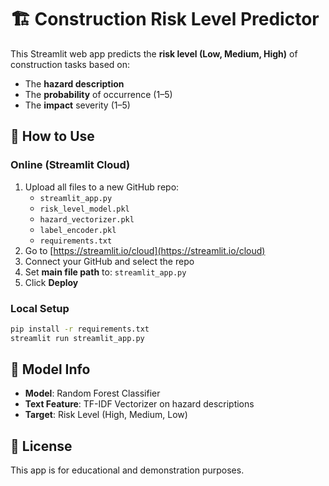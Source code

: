 
# 🏗️ Construction Risk Level Predictor

This Streamlit web app predicts the **risk level (Low, Medium, High)** of construction tasks based on:
- The **hazard description**
- The **probability** of occurrence (1–5)
- The **impact** severity (1–5)

## 🚀 How to Use

### Online (Streamlit Cloud)
1. Upload all files to a new GitHub repo:
   - `streamlit_app.py`
   - `risk_level_model.pkl`
   - `hazard_vectorizer.pkl`
   - `label_encoder.pkl`
   - `requirements.txt`
2. Go to [https://streamlit.io/cloud](https://streamlit.io/cloud)
3. Connect your GitHub and select the repo
4. Set **main file path** to: `streamlit_app.py`
5. Click **Deploy**

### Local Setup
```bash
pip install -r requirements.txt
streamlit run streamlit_app.py
```

## 🧠 Model Info
- **Model**: Random Forest Classifier
- **Text Feature**: TF-IDF Vectorizer on hazard descriptions
- **Target**: Risk Level (High, Medium, Low)

## 📄 License
This app is for educational and demonstration purposes.
